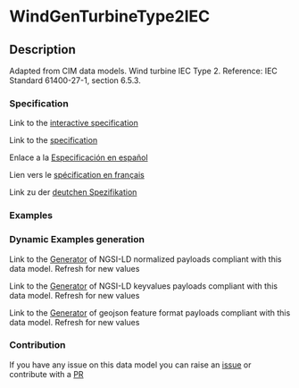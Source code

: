 # WindGenTurbineType2IEC

## Description 

Adapted from CIM data models. Wind turbine IEC Type 2.  Reference: IEC Standard 61400-27-1, section 6.5.3.
### Specification

Link to the [interactive specification](https://swagger.lab.fiware.org/?url=https://smart-data-models.github.io/dataModel.EnergyCIM/WindGenTurbineType2IEC/swagger.yaml)

Link to the [specification](https://smart-data-models.github.io/dataModel.EnergyCIM/WindGenTurbineType2IEC/doc/spec.md)

Enlace a la [Especificación en español](https://smart-data-models.github.io/dataModel.EnergyCIM/WindGenTurbineType2IEC/doc/spec_ES.md)

Lien vers le [spécification en français](https://smart-data-models.github.io/dataModel.EnergyCIM/WindGenTurbineType2IEC/doc/spec_FR.md)

Link zu der [deutchen Spezifikation](https://smart-data-models.github.io/dataModel.EnergyCIM/WindGenTurbineType2IEC/doc/spec_DE.md)
### Examples
### Dynamic Examples generation

Link to the [Generator](https://smartdatamodels.org/extra/ngsi-ld_generator_v0.92.php?schemaUrl=https://raw.githubusercontent.com/smart-data-models/dataModel.EnergyCIM/master/WindGenTurbineType2IEC/schema.json&email=info@smartdatamodels.org) of NGSI-LD normalized payloads compliant with this data model. Refresh for new values

Link to the [Generator](https://smartdatamodels.org/extra/ngsi-ld_generator_keyvalues_v0.92.php?schemaUrl=https://raw.githubusercontent.com/smart-data-models/dataModel.EnergyCIM/master/WindGenTurbineType2IEC/schema.json&email=info@smartdatamodels.org) of NGSI-LD keyvalues payloads compliant with this data model. Refresh for new values

Link to the [Generator](https://smartdatamodels.org/extra/geojson_features_generator_v1.0.php?schemaUrl=https://raw.githubusercontent.com/smart-data-models/dataModel.EnergyCIM/master/WindGenTurbineType2IEC/schema.json&email=info@smartdatamodels.org) of geojson feature format payloads compliant with this data model. Refresh for new values
### Contribution

 If you have any issue on this data model you can raise an [issue](https://github.com/smart-data-models/dataModel.EnergyCIM/issues)  or contribute with a [PR](https://github.com/smart-data-models/dataModel.EnergyCIM/pulls)